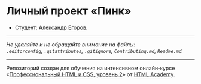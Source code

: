 # Личный проект «Пинк»

* Студент: [Александр Егоров](https://up.htmlacademy.ru/htmlcss/21/user/646269).

---

_Не удаляйте и не обращайте внимание на файлы:_<br>
_`.editorconfig`, `.gitattributes`, `.gitignore`, `Contributing.md`, `Readme.md`._

---

Репозиторий создан для обучения на интенсивном онлайн‑курсе «[Профессиональный HTML и CSS, уровень 2](https://htmlacademy.ru/intensive/adaptive)» от [HTML Academy](https://htmlacademy.ru).
